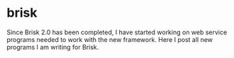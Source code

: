 # brisk
<p>Since Brisk 2.0 has been completed, I have started working on web service programs needed to work with the new framework. Here I post all new programs I am writing for Brisk.</p>

